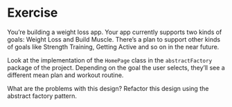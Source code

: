 # Exercise

You’re building a weight loss app. Your app currently supports two kinds of goals: Weight Loss and Build Muscle. 
There’s a plan to support other kinds of goals like Strength Training, Getting Active and so on in the near future.

Look at the implementation of the `HomePage` class in the `abstractFactory` package of the project. Depending on 
the goal the user selects, they’ll see a different mean plan and workout routine.

What are the problems with this design? Refactor this design using the abstract factory pattern. 